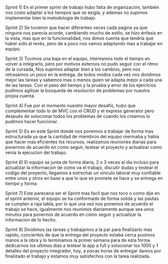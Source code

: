 Sprint 1) En el primer sprint de trabajo hubo falta de organización, también nos costo adaptar a los tiempos que se exigía, y ademas no supimos implementar bien la metodología de trabajo.

Sprint 2) Se tuvieron que hacer diferentes veces cada pagina ya que ninguna nos parecía acorde, cambiando mucho de estilo, se hizo énfasis en la vista, mas que en la funcionalidad, nos dimos cuenta que tendría que haber sido al revés, pero de a poco nos vamos adaptando mas a trabajar en equipo.

Sprint 3) Tuvimos una baja en el equipo, intentamos todo el tiempo en volver a integrarlo, pero por motivos externos no pudo seguir con el ritmo de la cursada, Nos supimos adaptar bien a los cambios, pero nos retrasamos un poco en la entrega, de todos modos cada vez nos dividimos mejor las tareas y sabemos mas o menos quien se adapta mejor a cada una de las tareas.
Con el paso del tiempo y la prueba y error de los ejercicios pudimos agilizar la búsqueda de resolución de problemas por nuestra propia cuenta.

Sprint 4) Fue por el momento nuestro mayor desafío, hubo que complementar todo lo de MVC con el CRUD y el express generator pero después de solucionar todos los problemas de cuando los creamos lo pudimos hacer funcionar.

Sprint 5) Es en este Sprint donde nos ponemos a trabajar de forma mas estructurada ya que la cantidad de miembros del equipo mermaba y habia que hacer mas eficientes los recursos, realizamos reuniones diarias para ponernos de acuerdo en como seguir, testear el proyecto y actualizar como venia la ejecucion del trabajo.

Sprint 6) El equipo se junta de forma diaria, 2 o 3 veces al dia incluso para actualizar la informacion de como va el trabajo, discutir dudas y testear el codigo del proyecto, llegamos a estrechar un vinculo laboral muy confiable entre unos y otros en base a que lo que se promete se hace y se entrega en tiempo y forma.

Sprint 7) Este pareceria ser el Sprint mas facil que nos toco o como dije en el sprint anterior, el equipo se ha conformado de forma solida y las pautas se cumplen a raja tabla, por lo que una vez nos ponemos de acuerdo el trabajo se hace, igualmente nos reunimos diariamente aunque sea unos minutos para ponernos de acuerdo en como seguir y actualizar la informacion de lo hecho.

Sprint 8) Dividimos las tareas y trabajamos a la par para finalizarlo mas rapido, concientes de que la entrega del proyecto estaba cerca pusimos manos a la obra y lo terminamos la primer semana para de esta forma dedicarnos los ultimos dias a testear la app a full y solucionar los 1000 y 1 detalles del proyecto integrador, hoy, a pocas horas de entregar damos por finalizado el trabajo y estamos muy satisfechos con la tarea realizada. 
